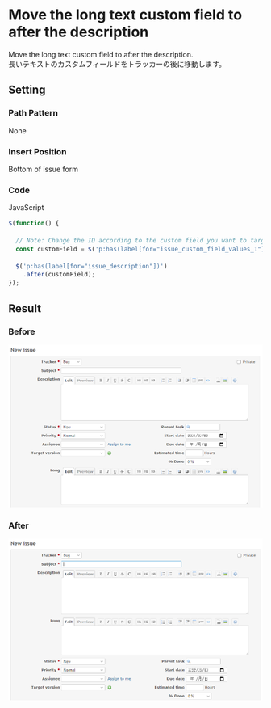 # Move the long text custom field to after the description

Move the long text custom field to after the description.  
長いテキストのカスタムフィールドをトラッカーの後に移動します。

## Setting

### Path Pattern

None

### Insert Position

Bottom of issue form
<!-- 
Head of all pages
Bottom of issue form
Bottom of issue detail
Bottom of all pages
-->

### Code

JavaScript
<!--
JavaScript
CSS
HTML
-->

```javascript
$(function() {

  // Note: Change the ID according to the custom field you want to target.
  const customField = $('p:has(label[for="issue_custom_field_values_1"])');

  $('p:has(label[for="issue_description"])')
    .after(customField);
});
```

## Result

### Before

![before](./before.png)

### After

![after](./after.png)

